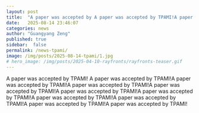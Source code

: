 ```yaml
---
layout: post
title:  "A paper was accepted by A paper was accepted by TPAMI!A paper was accepted by TPAMI!A paper was accepted by TPAMI!A paper was accepted by TPAMI!A paper was accepted by TPAMI!"
date:   2025-08-14 23:46:07
categories: news
author: "Guangyang Zeng"
published: true
sidebar:  false
permalink: /news-tpami/
image: /img/posts/2025-08-14-tpami/1.jpg
# hero_image: /img/posts/2025-04-10-rayfronts/rayfronts-teaser.gif
---
```


A paper was accepted by TPAMI! A paper was accepted by TPAMI!A paper was accepted by TPAMI!A paper was accepted by TPAMI!A paper was accepted by TPAMI!A paper was accepted by TPAMI!A paper was accepted by TPAMI!A paper was accepted by TPAMI!A paper was accepted by TPAMI!A paper was accepted by TPAMI!A paper was accepted by TPAMI!